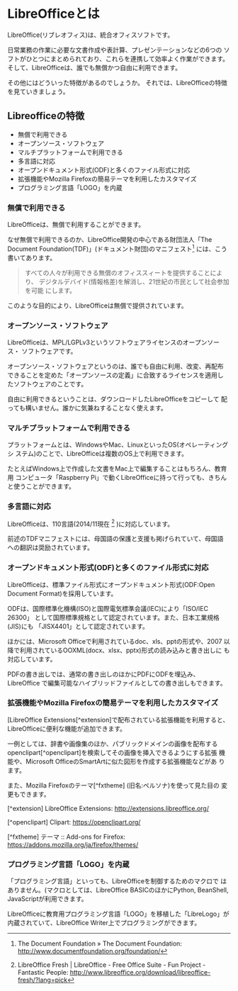 # LibreOfficeとは

LibreOffice(リブレオフィス)は、統合オフィスソフトです。

日常業務の作業に必要な文書作成や表計算、プレゼンテーションなどの6つの
ソフトがひとつにまとめられており、これらを連携して効率よく作業ができます。
そして、LibreOfficeは、誰でも無償かつ自由に利用できます。

その他にはどういった特徴があるのでしょうか。
それでは、LibreOfficeの特徴を見ていきましょう。

## Libreofficeの特徴

- 無償で利用できる
- オープンソース・ソフトウェア
- マルチプラットフォームで利用できる
- 多言語に対応
- オープンドキュメント形式(ODF)と多くのファイル形式に対応
- 拡張機能やMozilla Firefoxの簡易テーマを利用したカスタマイズ
- プログラミング言語「LOGO」を内蔵

### 無償で利用できる

LibreOfficeは、無償で利用することができます。

なぜ無償で利用できるのか、LibreOffice開発の中心である財団法人「The
Document Foundation(TDF)」(ドキュメント財団)のマニフェスト[^manifesto]
には、こう書いてあります。

> すべての人々が利用できる無償のオフィススィートを提供することにより、
> デジタルデバイド(情報格差)を解消し、21世紀の市民として社会参加を可能
> にします。

このような目的により、LibreOfficeは無償で提供されています。

[^manifesto]: The Document Foundation » The Document Foundation: http://www.documentfoundation.org/foundation/

### オープンソース・ソフトウェア

LibreOfficeは、MPL/LGPLv3というソフトウェアライセンスのオープンソース・
ソフトウェアです。

オープンソース・ソフトウェアというのは、誰でも自由に利用、改変、再配布
できることを定めた「オープンソースの定義」に合致するライセンスを適用し
たソフトウェアのことです。

自由に利用できるということは、ダウンロードしたLibreOfficeをコピーして
配っても構いません。誰かに気兼ねすることなく使えます。

### マルチプラットフォームで利用できる

プラットフォームとは、WindowsやMac、LinuxといったOS(オペレーティングシ
ステム)のことで、LibreOfficeは複数のOS上で利用できます。

たとえばWindows上で作成した文書をMac上で編集することはもちろん、教育用
コンピュータ「Raspberry Pi」で動くLibreOfficeに持って行っても、きちん
と使うことができます。

### 多言語に対応

LibreOfficeは、110言語(2014/11現在 [^language] )に対応しています。

前述のTDFマニフェストには、母国語の保護と支援も掲げられていて、母国語
への翻訳は奨励されています。

[^language]: LibreOffice Fresh | LibreOffice - Free Office Suite - Fun Project - Fantastic People: http://www.libreoffice.org/download/libreoffice-fresh/?lang=pick

### オープンドキュメント形式(ODF)と多くのファイル形式に対応

LibreOfficeは、標準ファイル形式にオープンドキュメント形式(ODF:Open
Document Format)を採用しています。

ODFは、国際標準化機構(ISO)と国際電気標準会議(IEC)により「ISO/IEC 26300」
として国際標準規格として認定されています。また、日本工業規格(JIS)にも
「JISX4401」として認定されています。

ほかには、Microsoft Officeで利用されているdoc、xls、pptの形式や、2007
以降で利用されているOOXML(docx、xlsx、pptx)形式の読み込みと書き出しに
も対応しています。

PDFの書き出しでは、通常の書き出しのほかにPDFにODFを埋込み、LibreOffice
で編集可能なハイブリッドファイルとしての書き出しもできます。

### 拡張機能やMozilla Firefoxの簡易テーマを利用したカスタマイズ

[LibreOffice Extensions[^extension]で配布されている拡張機能を利用すると、
LibreOfficeに便利な機能が追加できます。

一例としては、辞書や画像集のほか、パブリックドメインの画像を配布する
openclipart[^openclipart]を検索してその画像を挿入できるようにする拡張
機能や、Microsoft OfficeのSmartArtに似た図形を作成する拡張機能などがあ
ります。

また、Mozilla Firefoxのテーマ[^fxtheme] (旧名:ペルソナ)を使って見た目の
変更もできます。

[^extension] LibreOffice Extensions: http://extensions.libreoffice.org/

[^openclipart] Clipart: https://openclipart.org/

[^fxtheme] テーマ :: Add-ons for Firefox: https://addons.mozilla.org/ja/firefox/themes/

### プログラミング言語「LOGO」を内蔵

「プログラミング言語」といっても、LibreOfficeを制御するためのマクロで
はありません。(マクロとしては、LibreOffice BASICのほかにPython,
BeanShell, JavaScriptが利用できます。

LibreOfficeに教育用プログラミング言語「LOGO」を移植した「LibreLogo」が
内蔵されていて、LibreOffice Writer上でプログラミングができます。

